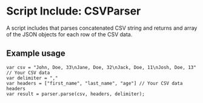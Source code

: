 # Script Include: CSVParser

A script includes that parses concatenated CSV string and returns and array of the JSON objects for each row of the CSV data.

## Example usage

```
var csv = "John, Doe, 33\nJane, Doe, 32\nJack, Doe, 11\nJosh, Doe, 13"  // Your CSV data
var delimiter = ","
var headers = ["first_name", "last_name", "age"] // Your CSV data headers
var result = parser.parse(csv, headers, delimiter);
```